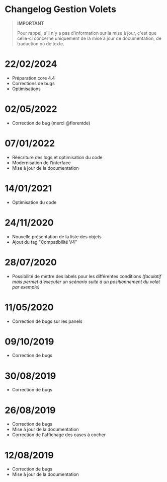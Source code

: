 # Changelog Gestion Volets

>**IMPORTANT**
>
>Pour rappel, s'il n'y a pas d'information sur la mise à jour, c'est que celle-ci concerne uniquement de la mise à jour de documentation, de traduction ou de texte.

# 22/02/2024

- Préparation core 4.4
- Corrections de bugs
- Optimisations

# 02/05/2022

- Correction de bug (merci @florentde)

# 07/01/2022

- Réécriture des logs et optimisation du code
- Modernisation de l'interface
- Mise à jour de la documentation

# 14/01/2021

- Optimisation du code

# 24/11/2020

- Nouvelle présentation de la liste des objets
- Ajout du tag "Compatibilité V4"

# 28/07/2020

- Possibilité de mettre des labels pour les différentes conditions *(faculatif mais permet d'executer un scénario suite à un positionnement du volet par exemple)*

# 11/05/2020

- Correction de bugs sur les panels

# 09/10/2019

- Correction de bugs

# 30/08/2019

- Correction de bugs

# 26/08/2019

- Correction de bugs
- Mise à jour de la documentation
- Correction de l'affichage des cases à cocher

# 12/08/2019

- Correction de bugs
- Mise à jour de la documentation
